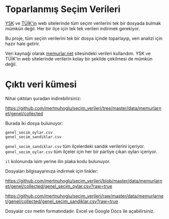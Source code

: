 # Toparlanmış Seçim Verileri

[YSK](http://www.ysk.gov.tr/ysk/faces/Haziran122011) ve [TÜİK'in](http://tuikapp.tuik.gov.tr/secimdagitimapp/secim.zul) web sitelerinde tüm seçim verilerini tek bir dosyada bulmak mümkün değil. Her bir ilçe için tek tek verileri indirmek gerekiyor. 

Bu proje, tüm seçim verilerini tek bir dosya içinde toparlayıp, veri analizi için hazır hale getirir.

Veri kaynağı olarak [memurlar.net](http://www.memurlar.net/secim/) sitesindeki verileri kullandım. YSK ve TÜİK'in web sitelerinde verilerin kolay bir şekilde çekilmesi de mümkün değil.

# Çıktı veri kümesi

Nihai çıktıları şuradan indirebilirsiniz:

https://github.com/mertnuhoglu/secim_verileri/tree/master/data/memurlarnet/genel/collected

Burada iki dosya bulunuyor:

	genel_secim_oylar.csv
	genel_secim_sandiklar.csv

`genel_secim_sandiklar.csv` tüm ilçelerdeki sandık verilerini içeriyor. `genel_secim_oylar.csv` tüm ilçeler için her bir partiye çıkan oyları içeriyor. 

`il` kolonunda isim yerine ilin plaka kodu bulunuyor. 

Dosyaları bilgisayarınıza indirmek için linkler:

https://github.com/mertnuhoglu/secim_verileri/blob/master/data/memurlarnet/genel/collected/genel_secim_oylar.csv?raw=true

https://github.com/mertnuhoglu/secim_verileri/raw/master/data/memurlarnet/genel/collected/genel_secim_sandiklar.csv?raw=true

Dosyalar csv metin formatındadır. Excel ve Google Docs ile açabilirsiniz. 

